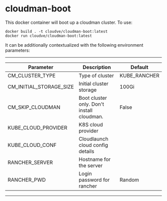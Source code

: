 # cloudman-boot

This docker container will boot up a cloudman cluster. To use:

```
docker build . -t cloudve/cloudman-boot:latest
docker run cloudve/cloudman-boot:latest
```

It can be additionally contextualized with the following environment
parameters:

---------------------------------------------------------------------------------------
| Parameter               | Description                                | Default      |
|-------------------------|--------------------------------------------|--------------|
| CM_CLUSTER_TYPE         | Type of cluster                            | KUBE_RANCHER |
| CM_INITIAL_STORAGE_SIZE | Initial cluster storage                    | 100Gi        |
| CM_SKIP_CLOUDMAN        | Boot cluster only. Don't install cloudman. | False        |
| KUBE_CLOUD_PROVIDER     | K8S cloud provider                         |              |
| KUBE_CLOUD_CONF         | Cloudlaunch cloud config details           |              |
| RANCHER_SERVER          | Hostname for the server                    |              |
| RANCHER_PWD             | Login password for rancher                 | Random       |
---------------------------------------------------------------------------------------
